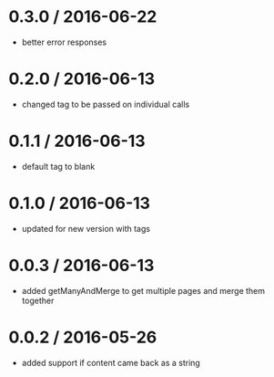 
0.3.0 / 2016-06-22
==================

  * better error responses

0.2.0 / 2016-06-13
==================

  * changed tag to be passed on individual calls

0.1.1 / 2016-06-13
==================

  * default tag to blank

0.1.0 / 2016-06-13
==================

  * updated for new version with tags

0.0.3 / 2016-06-13
==================

  * added getManyAndMerge to get multiple pages and merge them together

0.0.2 / 2016-05-26
==================

  * added support if content came back as a string
